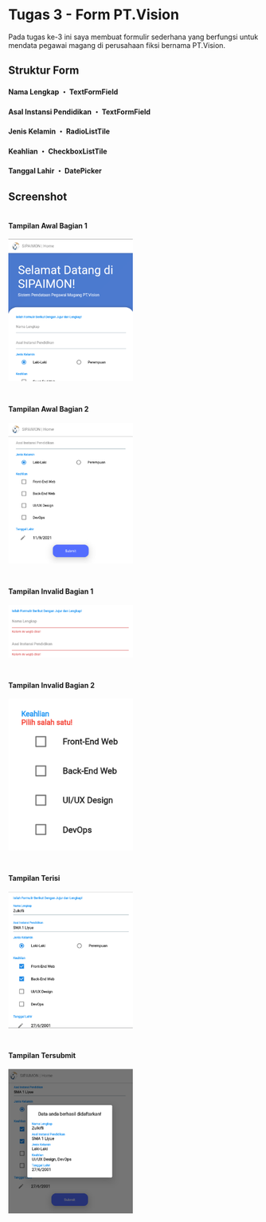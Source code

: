 
# Tugas 3 - Form PT.Vision

Pada tugas ke-3 ini saya membuat formulir sederhana yang berfungsi untuk mendata pegawai magang di perusahaan fiksi bernama PT.Vision.

## Struktur Form
#### Nama Lengkap ・ TextFormField
#### Asal Instansi Pendidikan ・ TextFormField
#### Jenis Kelamin ・ RadioListTile
#### Keahlian ・ CheckboxListTile
#### Tanggal Lahir ・ DatePicker

## Screenshot

<div style="display: flex; gap: 24px; flex-wrap: wrap;">
    <div>
        <h4>Tampilan Awal Bagian 1</h4>
        <img src="../../screenshots/tugas02/ssawal1.png" width="250">
    </div>
    <div>
        <h4>Tampilan Awal Bagian 2</h4>
        <img src="../../screenshots/tugas02/ssawal2.png" width="250">
    </div>
    <div>
        <h4>Tampilan Invalid Bagian 1</h4>
        <img src="../../screenshots/tugas02/ssinvalid1.png" width="250">
    </div>
    <div>
        <h4>Tampilan Invalid Bagian 2</h4>
        <img src="../../screenshots/tugas02/ssinvalid2.png" width="250">
    </div>
    <div>
        <h4>Tampilan Terisi</h4>
        <img src="../../screenshots/tugas02/terisi.png" width="250">
    </div>
    <div>
        <h4>Tampilan Tersubmit</h4>
        <img src="../../screenshots/tugas02/result.png" width="250">
    </div>
</div>

